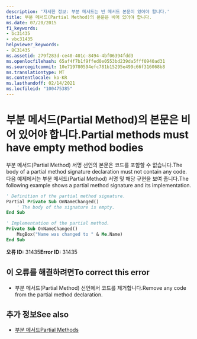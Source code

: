 ```yaml
---
description: '자세한 정보: 부분 메서드는 빈 메서드 본문이 있어야 합니다.'
title: 부분 메서드(Partial Method)의 본문은 비어 있어야 합니다.
ms.date: 07/20/2015
f1_keywords:
- bc31435
- vbc31435
helpviewer_keywords:
- BC31435
ms.assetid: 279f283d-ce40-401c-8494-4bf06394fdd3
ms.openlocfilehash: 65af4f7b1f9ffed0e0553bd239da5fff0940ad31
ms.sourcegitcommit: 10e719780594efc781b15295e499c66f316068b8
ms.translationtype: MT
ms.contentlocale: ko-KR
ms.lasthandoff: 02/14/2021
ms.locfileid: "100475385"
---
```

# <a name="partial-methods-must-have-empty-method-bodies"></a><span data-ttu-id="5d8d9-103">부분 메서드(Partial Method)의 본문은 비어 있어야 합니다.</span><span class="sxs-lookup"><span data-stu-id="5d8d9-103">Partial methods must have empty method bodies</span></span>

<span data-ttu-id="5d8d9-104">부분 메서드(Partial Method) 서명 선언의 본문은 코드를 포함할 수 없습니다.</span><span class="sxs-lookup"><span data-stu-id="5d8d9-104">The body of a partial method signature declaration must not contain any code.</span></span> <span data-ttu-id="5d8d9-105">다음 예제에서는 부분 메서드(Partial Method) 서명 및 해당 구현을 보여 줍니다.</span><span class="sxs-lookup"><span data-stu-id="5d8d9-105">The following example shows a partial method signature and its implementation.</span></span>

```vb
' Definition of the partial method signature.
Partial Private Sub OnNameChanged()
    ' The body of the signature is empty.
End Sub
```

```vb
' Implementation of the partial method.
Private Sub OnNameChanged()
    MsgBox("Name was changed to " & Me.Name)
End Sub
```

 <span data-ttu-id="5d8d9-106">**오류 ID:** 31435</span><span class="sxs-lookup"><span data-stu-id="5d8d9-106">**Error ID:** 31435</span></span>

## <a name="to-correct-this-error"></a><span data-ttu-id="5d8d9-107">이 오류를 해결하려면</span><span class="sxs-lookup"><span data-stu-id="5d8d9-107">To correct this error</span></span>

- <span data-ttu-id="5d8d9-108">부분 메서드(Partial Method) 선언에서 코드를 제거합니다.</span><span class="sxs-lookup"><span data-stu-id="5d8d9-108">Remove any code from the partial method declaration.</span></span>

## <a name="see-also"></a><span data-ttu-id="5d8d9-109">추가 정보</span><span class="sxs-lookup"><span data-stu-id="5d8d9-109">See also</span></span>

- [<span data-ttu-id="5d8d9-110">부분 메서드</span><span class="sxs-lookup"><span data-stu-id="5d8d9-110">Partial Methods</span></span>](../programming-guide/language-features/procedures/partial-methods.md)
